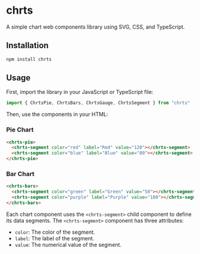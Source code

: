 # chrts

A simple chart web components library using SVG, CSS, and TypeScript.

## Installation

```bash
npm install chrts
```

## Usage

First, import the library in your JavaScript or TypeScript file:

```typescript
import { ChrtsPie, ChrtsBars, ChrtsGauge, ChrtsSegment } from "chrts"
```

Then, use the components in your HTML:

### Pie Chart

```html
<chrts-pie>
  <chrts-segment color="red" label="Red" value="120"></chrts-segment>
  <chrts-segment color="blue" label="Blue" value="80"></chrts-segment>
</chrts-pie>
```

### Bar Chart

```html
<chrts-bars>
  <chrts-segment color="green" label="Green" value="50"></chrts-segment>
  <chrts-segment color="purple" label="Purple" value="100"></chrts-segment>
</chrts-bars>
```

Each chart component uses the `<chrts-segment>` child component to define its data segments. The `<chrts-segment>` component has three attributes:

- `color`: The color of the segment.
- `label`: The label of the segment.
- `value`: The numerical value of the segment.
